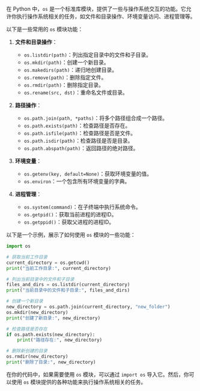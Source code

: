 在 Python 中，`os` 是一个标准库模块，提供了一些与操作系统交互的功能。它允许你执行操作系统相关的任务，如文件和目录操作、环境变量访问、进程管理等。

以下是一些常用的 `os` 模块功能：

1. **文件和目录操作**：
   - `os.listdir(path)`：列出指定目录中的文件和子目录。
   - `os.mkdir(path)`：创建一个新目录。
   - `os.makedirs(path)`：递归地创建目录。
   - `os.remove(path)`：删除指定文件。
   - `os.rmdir(path)`：删除指定目录。
   - `os.rename(src, dst)`：重命名文件或目录。

2. **路径操作**：
   - `os.path.join(path, *paths)`：将多个路径组合成一个路径。
   - `os.path.exists(path)`：检查路径是否存在。
   - `os.path.isfile(path)`：检查路径是否是文件。
   - `os.path.isdir(path)`：检查路径是否是目录。
   - `os.path.abspath(path)`：返回路径的绝对路径。

3. **环境变量**：
   - `os.getenv(key, default=None)`：获取环境变量的值。
   - `os.environ`：一个包含所有环境变量的字典。

4. **进程管理**：
   - `os.system(command)`：在子终端中执行系统命令。
   - `os.getpid()`：获取当前进程的进程ID。
   - `os.getppid()`：获取父进程的进程ID。

以下是一个示例，展示了如何使用 `os` 模块的一些功能：

```python
import os

# 获取当前工作目录
current_directory = os.getcwd()
print("当前工作目录:", current_directory)

# 列出当前目录中的文件和子目录
files_and_dirs = os.listdir(current_directory)
print("当前目录中的文件和子目录:", files_and_dirs)

# 创建一个新目录
new_directory = os.path.join(current_directory, "new_folder")
os.mkdir(new_directory)
print("创建了新目录:", new_directory)

# 检查路径是否存在
if os.path.exists(new_directory):
    print("路径存在:", new_directory)

# 删除新创建的目录
os.rmdir(new_directory)
print("删除了目录:", new_directory)
```

在你的代码中，如果需要使用 `os` 模块，可以通过 `import os` 导入它。然后，你可以使用 `os` 模块提供的各种功能来执行操作系统相关的任务。